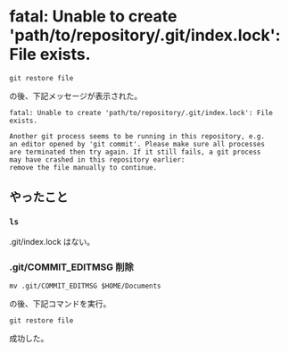 # fatal: Unable to create 'path/to/repository/.git/index.lock': File exists.

```
git restore file
```

の後、下記メッセージが表示された。

```
fatal: Unable to create 'path/to/repository/.git/index.lock': File exists.

Another git process seems to be running in this repository, e.g.
an editor opened by 'git commit'. Please make sure all processes
are terminated then try again. If it still fails, a git process
may have crashed in this repository earlier:
remove the file manually to continue.
```

## やったこと

### `ls`

.git/index.lock はない。

### .git/COMMIT_EDITMSG 削除

```
mv .git/COMMIT_EDITMSG $HOME/Documents
```

の後、下記コマンドを実行。

```
git restore file
```

成功した。
